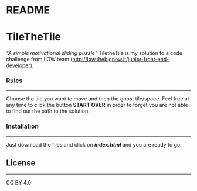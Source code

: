 
# README

# TileTheTile
_"A simple motivational sliding puzzle"_ 
TiletheTile is my solution to a code challenge from LOW team (http://low.thebignow.it/junior-front-end-developer).


### Rules
---

Choose the tile you want to move and then the ghost tile/space.
Feel free at any time to click the button **START OVER** in order to forget you are not able to find out the path to the solution.

### Installation
---
Just download the files and click on _**index.html**_ and you are ready to go.



## License
----
CC BY 4.0


